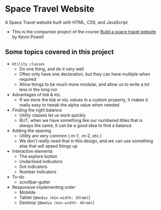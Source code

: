 # Space Travel Website
A Space Travel website built with HTML, CSS, and JavaScript
- This is the companion project of the course [Build a space travel website](https://scrimba.com/learn/spacetravel) by Kevin Powell

## Some topics covered in this project
- `Utility classes`
  - Do one thing, and do it very well
  - Often only have one declaration, but they can have multiple when required
  - Allow things to be much more modular, and allow us to write a lot less in the long run
- Advantages of `RGB` & `HSL`
  - If we store the `RGB` or `HSL` values in a custom property, it makes it really easy to tweak the alpha value when needed.
- Finding the right balance
  - Utility classes let us work quickly
  - BUT, when we have something like our numbered titles that is always the same, it can be a good idea to find a balance
- Adding the spacing
  - Utility are very common (.m-1, .m-2, etc.)
  - We don't really need that in this design, and we can use something else that will speed things up
- Interactive elements
  - The explore button
  - Underlined indicators
  - Dot indicators
  - Number indicators
- To-do
  - scrollbar-gutter
- Responsive implementing order
  - Mobilde
  - Tablet (`@media (min-width: 35rem)`)
  - Desktop (`@media (min-width: 45rem)`)